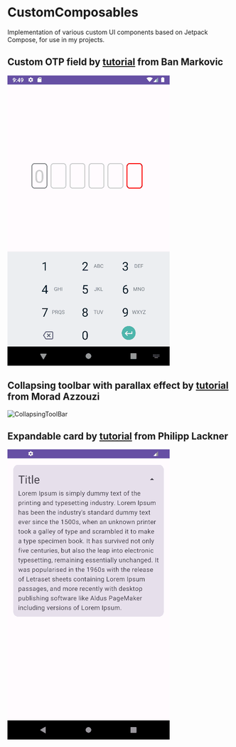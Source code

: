 # CustomComposables

Implementation of various custom UI components based on Jetpack Compose, for use in my projects.

## Custom OTP field by [tutorial](https://proandroiddev.com/jetpack-compose-otp-input-field-bcfa22c85e5f) from Ban Markovic
![OtpTextField](demo/OtpTextField.gif)

## Collapsing toolbar with parallax effect by [tutorial](https://proandroiddev.com/collapsing-toolbar-with-parallax-effect-and-curve-motion-in-jetpack-compose-9ed1c3c0393f) from Morad Azzouzi
![CollapsingToolBar](demo/CollapsingToolBar.gif)

## Expandable card by [tutorial](https://www.youtube.com/watch?v=8YPXv7xKh2w&list=WL&index=158&t=6215s) from Philipp Lackner
![ExpandableCard](demo/ExpandableCard.gif)
